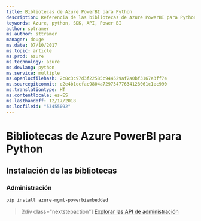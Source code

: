 ```yaml
---
title: Bibliotecas de Azure PowerBI para Python
description: Referencia de las bibliotecas de Azure PowerBI para Python
keywords: Azure, python, SDK, API, Power BI
author: sptramer
ms.author: sttramer
manager: douge
ms.date: 07/10/2017
ms.topic: article
ms.prod: azure
ms.technology: azure
ms.devlang: python
ms.service: multiple
ms.openlocfilehash: 2c8c3c97d3f22585c944529af2a0bf3167e3ff74
ms.sourcegitcommit: e2e4b1ecfac9804a72973477634128061c1ec990
ms.translationtype: HT
ms.contentlocale: es-ES
ms.lasthandoff: 12/17/2018
ms.locfileid: "53455092"
---
```

# <a name="azure-powerbi-libraries-for-python"></a>Bibliotecas de Azure PowerBI para Python

## <a name="install-the-libraries"></a>Instalación de las bibliotecas


### <a name="management"></a>Administración

```bash
pip install azure-mgmt-powerbiembedded
```

> [!div class="nextstepaction"]
> [Explorar las API de administración](/python/api/overview/azure/powerbi/management)
